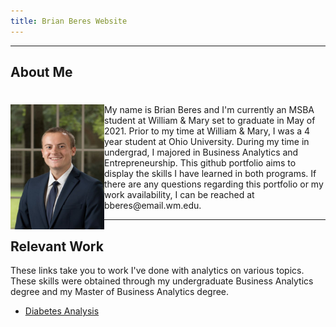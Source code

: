 ```yaml
---
title: Brian Beres Website
---
```

---
About Me 
---

<h1><img align="left" width=150px height=200px src="HeadshotSmall.jpg"></h1> My name is Brian Beres and I'm currently an MSBA student at William & Mary set to graduate in May of 2021. Prior to my time at William & Mary, I was a 4 year student at Ohio University. During my time in undergrad, I majored in Business Analytics and Entrepreneurship. This github portfolio aims to display the skills I have learned in both programs. If there are any questions regarding this portfolio or my work availability, I can be reached at bberes@email.wm.edu.


---
Relevant Work
---

These links take you to work I've done with analytics on various topics. These skills were obtained through my undergraduate Business Analytics degree and my Master of Business Analytics degree.

- [Diabetes Analysis](/DiabetesModels/index.html)
